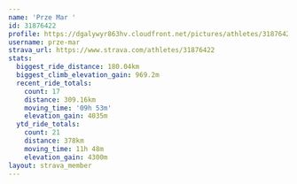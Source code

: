 ```yaml
---
name: 'Prze Mar '
id: 31876422
profile: https://dgalywyr863hv.cloudfront.net/pictures/athletes/31876422/22548952/6/large.jpg
username: prze-mar
strava_url: https://www.strava.com/athletes/31876422
stats:
  biggest_ride_distance: 180.04km
  biggest_climb_elevation_gain: 969.2m
  recent_ride_totals:
    count: 17
    distance: 309.16km
    moving_time: '09h 53m'
    elevation_gain: 4035m
  ytd_ride_totals:
    count: 21
    distance: 378km
    moving_time: 11h 48m
    elevation_gain: 4300m
layout: strava_member
--- 
```


